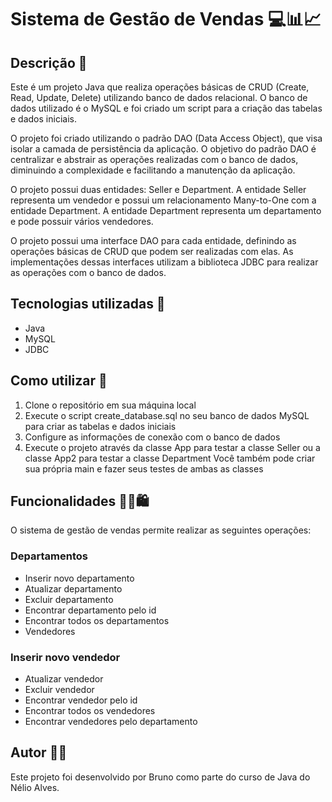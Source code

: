 # Sistema de Gestão de Vendas 💻📊📈
## Descrição 📝
Este é um projeto Java que realiza operações básicas de CRUD (Create, Read, Update, Delete) utilizando banco de dados relacional. O banco de dados utilizado é o MySQL e foi criado um script para a criação das tabelas e dados iniciais.

O projeto foi criado utilizando o padrão DAO (Data Access Object), que visa isolar a camada de persistência da aplicação. O objetivo do padrão DAO é centralizar e abstrair as operações realizadas com o banco de dados, diminuindo a complexidade e facilitando a manutenção da aplicação.

O projeto possui duas entidades: Seller e Department. A entidade Seller representa um vendedor e possui um relacionamento Many-to-One com a entidade Department. A entidade Department representa um departamento e pode possuir vários vendedores.

O projeto possui uma interface DAO para cada entidade, definindo as operações básicas de CRUD que podem ser realizadas com elas. As implementações dessas interfaces utilizam a biblioteca JDBC para realizar as operações com o banco de dados.

## Tecnologias utilizadas 🚀
 - Java
 - MySQL
 - JDBC
## Como utilizar 🤔
 1. Clone o repositório em sua máquina local
 2. Execute o script create_database.sql no seu banco de dados MySQL para criar as tabelas e dados iniciais
 3. Configure as informações de conexão com o banco de dados
 4. Execute o projeto através da classe App para testar a classe Seller ou a classe App2 para testar a classe Department
Você também pode criar sua própria main e fazer seus testes de ambas as classes

## Funcionalidades 👨‍💼🛍️
O sistema de gestão de vendas permite realizar as seguintes operações:

### Departamentos
 - Inserir novo departamento
 - Atualizar departamento
 - Excluir departamento
 - Encontrar departamento pelo id
 - Encontrar todos os departamentos
 - Vendedores
### Inserir novo vendedor
 - Atualizar vendedor
 - Excluir vendedor
 - Encontrar vendedor pelo id
 - Encontrar todos os vendedores
 - Encontrar vendedores pelo departamento
## Autor 👨‍💻
Este projeto foi desenvolvido por Bruno como parte do curso de Java do Nélio Alves.
